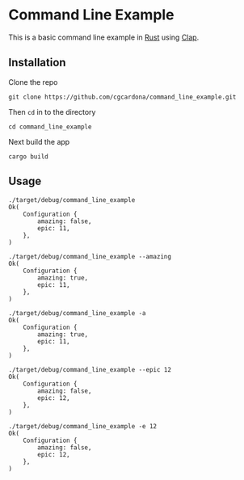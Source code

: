 # Command Line Example

This is a basic command line example in [Rust](https://www.rust-lang.org) using [Clap](https://clap.rs).

## Installation

Clone the repo

```
git clone https://github.com/cgcardona/command_line_example.git
```

Then `cd` in to the directory

```
cd command_line_example
```

Next build the app

```
cargo build
```

## Usage

```
./target/debug/command_line_example
Ok(
    Configuration {
        amazing: false,
        epic: 11,
    },
)
```

```
./target/debug/command_line_example --amazing
Ok(
    Configuration {
        amazing: true,
        epic: 11,
    },
)
```

```
./target/debug/command_line_example -a
Ok(
    Configuration {
        amazing: true,
        epic: 11,
    },
)
```

```
./target/debug/command_line_example --epic 12
Ok(
    Configuration {
        amazing: false,
        epic: 12,
    },
)
```

```
./target/debug/command_line_example -e 12
Ok(
    Configuration {
        amazing: false,
        epic: 12,
    },
)
```

